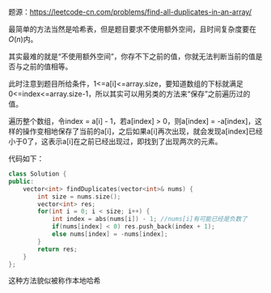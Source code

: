 题源：https://leetcode-cn.com/problems/find-all-duplicates-in-an-array/

最简单的方法当然是哈希表，但是题目要求不使用额外空间，且时间复杂度要在$O(n)$内。

其实最难的就是“不使用额外空间”，你存不下之前的值，你就无法判断当前的值是否与之前的值相等。

此时注意到题目所给条件，1<=a[i]<=array.size，要知道数组的下标就满足0<=index<=array.size-1，所以其实可以用另类的方法来“保存”之前遍历过的值。

遍历整个数组，令index = a[i] - 1，若a[index] > 0，则a[index] = -a[index]，这样的操作变相地保存了当前的a[i]，之后如果a[i]再次出现，就会发现a[index]已经小于0了，这表示a[i]在之前已经出现过，即找到了出现两次的元素。

代码如下：

```c++
class Solution {
public:
    vector<int> findDuplicates(vector<int>& nums) {
        int size = nums.size();
        vector<int> res;
        for(int i = 0; i < size; i++) {
            int index = abs(nums[i]) - 1; //nums[i]有可能已经是负数了
            if(nums[index] < 0) res.push_back(index + 1);
            else nums[index] = -nums[index];
        }
        return res;
    }
};
```

这种方法貌似被称作本地哈希
